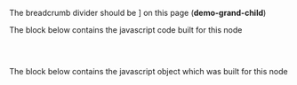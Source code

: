 The breadcrumb divider should be ] on this page (**demo-grand-child**)<p>The block below contains the javascript code built for this node</p>
<pre>
<code id="ancestor-demo-code" class="hljs language-javascript">
</code>
</pre>
<p>The block below contains the javascript object which was built for this node</p>
<pre>
<code id="ancestor-demo-node-info" class="hljs language-json">
</code>    
</pre>